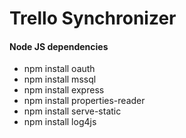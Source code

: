# Trello Synchronizer

#### Node JS dependencies
* npm install oauth
* npm install mssql
* npm install express
* npm install properties-reader
* npm install serve-static
* npm install log4js
